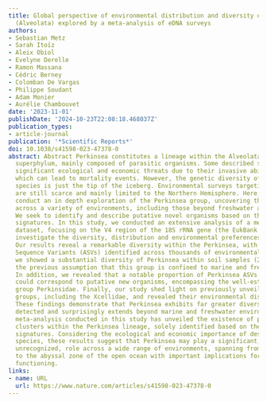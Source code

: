 ```yaml
---
title: Global perspective of environmental distribution and diversity of Perkinsea
  (Alveolata) explored by a meta-analysis of eDNA surveys
authors:
- Sebastian Metz
- Sarah Itoïz
- Aleix Obiol
- Evelyne Derelle
- Ramon Massana
- Cédric Berney
- Colomban De Vargas
- Philippe Soudant
- Adam Monier
- Aurélie Chambouvet
date: '2023-11-01'
publishDate: '2024-10-23T22:08:18.468037Z'
publication_types:
- article-journal
publication: '*Scientific Reports*'
doi: 10.1038/s41598-023-47378-0
abstract: Abstract Perkinsea constitutes a lineage within the Alveolata eukaryotic
  superphylum, mainly composed of parasitic organisms. Some described species represent
  significant ecological and economic threats due to their invasive ability and pathogenicity,
  which can lead to mortality events. However, the genetic diversity of these described
  species is just the tip of the iceberg. Environmental surveys targeting this lineage
  are still scarce and mainly limited to the Northern Hemisphere. Here, we aim to
  conduct an in depth exploration of the Perkinsea group, uncovering the diversity
  across a variety of environments, including those beyond freshwater and marine ecosystems.
  We seek to identify and describe putative novel organisms based on their genetic
  signatures. In this study, we conducted an extensive analysis of a metabarcoding
  dataset, focusing on the V4 region of the 18S rRNA gene (the EukBank dataset), to
  investigate the diversity, distribution and environmental preferences of the Perkinsea.
  Our results reveal a remarkable diversity within the Perkinsea, with 1568 Amplicon
  Sequence Variants (ASVs) identified across thousands of environmental samples. Surprisingly,
  we showed a substantial diversity of Perkinsea within soil samples (269 ASVs), challenging
  the previous assumption that this group is confined to marine and freshwater environments.
  In addition, we revealed that a notable proportion of Perkinsea ASVs (428 ASVs)
  could correspond to putative new organisms, encompassing the well-established taxonomic
  group Perkinsidae. Finally, our study shed light on previously unveiled taxonomic
  groups, including the Xcellidae, and revealed their environmental distribution.
  These findings demonstrate that Perkinsea exhibits far greater diversity than previously
  detected and surprisingly extends beyond marine and freshwater environments. The
  meta-analysis conducted in this study has unveiled the existence of previously unknown
  clusters within the Perkinsea lineage, solely identified based on their genetic
  signatures. Considering the ecological and economic importance of described Perkinsea
  species, these results suggest that Perkinsea may play a significant, yet previously
  unrecognized, role across a wide range of environments, spanning from soil environments
  to the abyssal zone of the open ocean with important implications for ecosystem
  functioning.
links:
- name: URL
  url: https://www.nature.com/articles/s41598-023-47378-0
---
```

